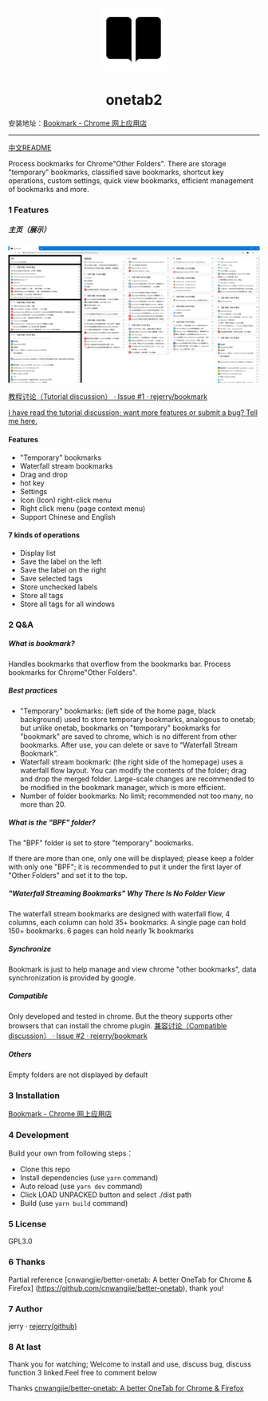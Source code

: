 <p align="center">
  <img src="./src/assets/icons/icon_128.png">
</p>

<h1 align="center">onetab2</h1>

安装地址：[Bookmark - Chrome 网上应用店](https://chrome.google.com/webstore/detail/bookmark/paigdnkkmodopofccgdeacgoocgeijkn/related?hl=zh-CN&gl=US)

---

[中文README](README.md)

Process bookmarks for Chrome\"Other Folders\". There are storage \"temporary\" bookmarks, classified save bookmarks, shortcut key operations, custom settings, quick view bookmarks, efficient management of bookmarks and more.

### 1 Features

##### 主页（展示）

![](README.assets/SHOW_BLACK_HAVE_CHROME_TITLE.png)

[教程讨论（Tutorial discussion） · Issue #1 · rejerry/bookmark](https://github.com/rejerry/bookmark/issues/1)

[I have read the tutorial discussion; want more features or submit a bug? Tell me here.](https://github.com/rejerry/bookmark/issues/new)
#### Features

- "Temporary" bookmarks
- Waterfall stream bookmarks
- Drag and drop
- hot key
- Settings
- Icon (Icon) right-click menu
- Right click menu (page context menu)
- Support Chinese and English

#### 7 kinds of operations

- Display list
- Save the label on the left
- Save the label on the right
- Save selected tags
- Store unchecked labels
- Store all tags
- Store all tags for all windows

### 2 Q&A

##### What is bookmark?

Handles bookmarks that overflow from the bookmarks bar. Process bookmarks for Chrome\"Other Folders\".

##### Best practices

- "Temporary" bookmarks: (left side of the home page, black background) used to store temporary bookmarks, analogous to onetab; but unlike onetab, bookmarks on "temporary" bookmarks for "bookmark" are saved to chrome, which is no different from other bookmarks. After use, you can delete or save to “Waterfall Stream Bookmark”.
- Waterfall stream bookmark: (the right side of the homepage) uses a waterfall flow layout. You can modify the contents of the folder; drag and drop the merged folder. Large-scale changes are recommended to be modified in the bookmark manager, which is more efficient.
- Number of folder bookmarks: No limit; recommended not too many, no more than 20.

##### What is the "BPF" folder?

The "BPF" folder is set to store "temporary" bookmarks.

If there are more than one, only one will be displayed; please keep a folder with only one "BPF"; it is recommended to put it under the first layer of "Other Folders" and set it to the top.

##### "Waterfall Streaming Bookmarks" Why There Is No Folder View

The waterfall stream bookmarks are designed with waterfall flow, 4 columns, each column can hold 35+ bookmarks. A single page can hold 150+ bookmarks. 6 pages can hold nearly 1k bookmarks

##### Synchronize

Bookmark is just to help manage and view chrome "other bookmarks", data synchronization is provided by google.

##### Compatible

Only developed and tested in chrome. But the theory supports other browsers that can install the chrome plugin. [兼容讨论（Compatible discussion） · Issue #2 · rejerry/bookmark](https://github.com/rejerry/bookmark/issues/2)

##### Others

Empty folders are not displayed by default

### 3 Installation

[Bookmark - Chrome 网上应用店](https://chrome.google.com/webstore/detail/bookmark/paigdnkkmodopofccgdeacgoocgeijkn/related?hl=zh-CN&gl=US)

### 4 Development

Build your own from following steps：
- Clone this repo
- Install dependencies (use `yarn` command)
- Auto reload (use `yarn dev` command)
- Click LOAD UNPACKED button and select ./dist path
- Build (use `yarn build` command)

### 5 License

GPL3.0

### 6 Thanks 

Partial reference [cnwangjie/better-onetab: A better OneTab for Chrome & Firefox] (https://github.com/cnwangjie/better-onetab), thank you!

### 7 Author

jerry · [rejerry(github)](https://github.com/rejerry)

### 8 At last

Thank you for watching; Welcome to install and use, discuss bug, discuss function 3 linked.Feel free to comment below

Thanks  [cnwangjie/better-onetab: A better OneTab for Chrome & Firefox](https://github.com/cnwangjie/better-onetab)